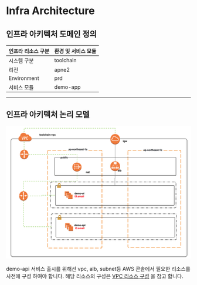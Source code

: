 # Infra Architecture


## 인프라 아키텍처 도메인 정의

인프라 리소스 구분| 환경 및 서비스 모듈 | 
------------ | -------------- | 
시스템 구분     | toolchain      | 
리전          | apne2          | 
Environment  | prd            | 
서비스 모듈     | demo-app       | 

---

## 인프라 아키텍처 논리 모델
![demo-api infrastructure](../img/demo-api-infra-archi.png)

demo-api 서비스 출시를 위해선 vpc, alb, subnet등 AWS 콘솔에서 필요한 리소스를 사전에 구성 하여야 합니다.
해당 리소스의 구성은 [VPC 리소스 구성](/iac/infra-02) 을 참고 합니다.


